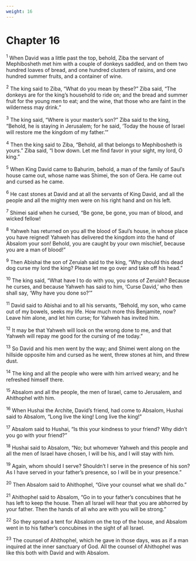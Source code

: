 ```yaml
---
weight: 16
---
```


# Chapter 16

<sup>1</sup> When David was a little past the top, behold, Ziba the servant of Mephibosheth met him with a couple of donkeys saddled, and on them two hundred loaves of bread, and one hundred clusters of raisins, and one hundred summer fruits, and a container of wine. 

<sup>2</sup> The king said to Ziba, “What do you mean by these?” Ziba said, “The donkeys are for the king’s household to ride on; and the bread and summer fruit for the young men to eat; and the wine, that those who are faint in the wilderness may drink.” 

<sup>3</sup> The king said, “Where is your master’s son?” Ziba said to the king, “Behold, he is staying in Jerusalem; for he said, ‘Today the house of Israel will restore me the kingdom of my father.’” 

<sup>4</sup> Then the king said to Ziba, “Behold, all that belongs to Mephibosheth is yours.” Ziba said, “I bow down. Let me find favor in your sight, my lord, O king.” 

<sup>5</sup> When King David came to Bahurim, behold, a man of the family of Saul’s house came out, whose name was Shimei, the son of Gera. He came out and cursed as he came. 

<sup>6</sup> He cast stones at David and at all the servants of King David, and all the people and all the mighty men were on his right hand and on his left. 

<sup>7</sup> Shimei said when he cursed, “Be gone, be gone, you man of blood, and wicked fellow! 

<sup>8</sup> Yahweh has returned on you all the blood of Saul’s house, in whose place you have reigned! Yahweh has delivered the kingdom into the hand of Absalom your son! Behold, you are caught by your own mischief, because you are a man of blood!” 

<sup>9</sup> Then Abishai the son of Zeruiah said to the king, “Why should this dead dog curse my lord the king? Please let me go over and take off his head.” 

<sup>10</sup> The king said, “What have I to do with you, you sons of Zeruiah? Because he curses, and because Yahweh has said to him, ‘Curse David,’ who then shall say, ‘Why have you done so?’” 

<sup>11</sup> David said to Abishai and to all his servants, “Behold, my son, who came out of my bowels, seeks my life. How much more this Benjamite, now? Leave him alone, and let him curse; for Yahweh has invited him. 

<sup>12</sup> It may be that Yahweh will look on the wrong done to me, and that Yahweh will repay me good for the cursing of me today.” 

<sup>13</sup> So David and his men went by the way; and Shimei went along on the hillside opposite him and cursed as he went, threw stones at him, and threw dust. 

<sup>14</sup> The king and all the people who were with him arrived weary; and he refreshed himself there. 

<sup>15</sup> Absalom and all the people, the men of Israel, came to Jerusalem, and Ahithophel with him. 

<sup>16</sup> When Hushai the Archite, David’s friend, had come to Absalom, Hushai said to Absalom, “Long live the king! Long live the king!” 

<sup>17</sup> Absalom said to Hushai, “Is this your kindness to your friend? Why didn’t you go with your friend?” 

<sup>18</sup> Hushai said to Absalom, “No; but whomever Yahweh and this people and all the men of Israel have chosen, I will be his, and I will stay with him. 

<sup>19</sup> Again, whom should I serve? Shouldn’t I serve in the presence of his son? As I have served in your father’s presence, so I will be in your presence.” 

<sup>20</sup> Then Absalom said to Ahithophel, “Give your counsel what we shall do.” 

<sup>21</sup> Ahithophel said to Absalom, “Go in to your father’s concubines that he has left to keep the house. Then all Israel will hear that you are abhorred by your father. Then the hands of all who are with you will be strong.” 

<sup>22</sup> So they spread a tent for Absalom on the top of the house, and Absalom went in to his father’s concubines in the sight of all Israel. 

<sup>23</sup> The counsel of Ahithophel, which he gave in those days, was as if a man inquired at the inner sanctuary of God. All the counsel of Ahithophel was like this both with David and with Absalom. 


